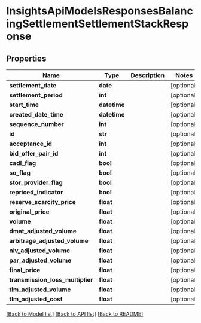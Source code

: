 # InsightsApiModelsResponsesBalancingSettlementSettlementStackResponse

## Properties
Name | Type | Description | Notes
------------ | ------------- | ------------- | -------------
**settlement_date** | **date** |  | [optional] 
**settlement_period** | **int** |  | [optional] 
**start_time** | **datetime** |  | [optional] 
**created_date_time** | **datetime** |  | [optional] 
**sequence_number** | **int** |  | [optional] 
**id** | **str** |  | [optional] 
**acceptance_id** | **int** |  | [optional] 
**bid_offer_pair_id** | **int** |  | [optional] 
**cadl_flag** | **bool** |  | [optional] 
**so_flag** | **bool** |  | [optional] 
**stor_provider_flag** | **bool** |  | [optional] 
**repriced_indicator** | **bool** |  | [optional] 
**reserve_scarcity_price** | **float** |  | [optional] 
**original_price** | **float** |  | [optional] 
**volume** | **float** |  | [optional] 
**dmat_adjusted_volume** | **float** |  | [optional] 
**arbitrage_adjusted_volume** | **float** |  | [optional] 
**niv_adjusted_volume** | **float** |  | [optional] 
**par_adjusted_volume** | **float** |  | [optional] 
**final_price** | **float** |  | [optional] 
**transmission_loss_multiplier** | **float** |  | [optional] 
**tlm_adjusted_volume** | **float** |  | [optional] 
**tlm_adjusted_cost** | **float** |  | [optional] 

[[Back to Model list]](../README.md#documentation-for-models) [[Back to API list]](../README.md#documentation-for-api-endpoints) [[Back to README]](../README.md)


